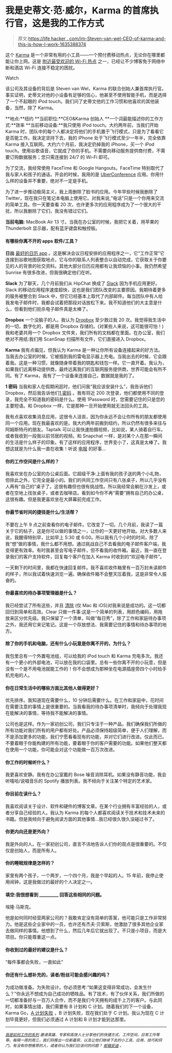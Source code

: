 # 我是史蒂文·范·威尔，Karma 的首席执行官，这是我的工作方式

> 原文:[https://life hacker . com/im-Steven-van-wel-CEO-of-karma-and-this-is-how-I-work-1635388374](https://lifehacker.com/im-steven-van-wel-ceo-of-karma-and-this-is-how-i-work-1635388374)

这个 [Karma](https://yourkarma.com/) 是一个非常有用的小工具——一个预付费移动热点，无论你在哪里都能让你上网。这是 [附近最受欢迎的 Wi-Fi 热点](https://lifehacker.com/five-best-mobile-hotspots-1523254435) 之一，已经让不少博客免于网络中断和酒店 Wi-Fi 连接不稳定的困扰。

Watch

该公司及其设备的背后是 Steven van Wel，Karma 的联合创始人兼首席执行官。事实证明，史蒂文对他的小设备有足够的信心，他甚至不使用智能手机，而是选择了一个不起眼的 iPod touch。我们问了史蒂文他的工作习惯和他喜欢的其他装备，当然，除了 Karma。

**地点:**纽约
**当前职位:**CEO&Karma 创始人
**一个词最能描述你的工作方式:**效率
**当前移动设备:**我只使用 iPod touch。大约两年前，当我们开始 Karma 时，团队中的每个人都决定将他们的手机置于飞行模式，只是为了看看它是否能工作。我决定坚持下去，我的 iPhone 处于飞行模式至少一年半，完全依靠 Karma 接入互联网。大约六个月前，我决定扔掉我的 iPhone，买一个 iPod touch。使用谷歌语音，它就成了你的手机。不需要向移动服务提供商付费，不需要订购数据服务；您只需连接到 24/7 的 Wi-Fi 即可。

为了交流，我经常使用 FaceTime 和 Google Hangouts。FaceTime 特别取代了我与家人和孩子的通话。开会的时候，我用的是 [UberConference](https://www.uberconference.com/) 应用。你用什么样的设备并不重要，绝对不一定是手机。

为了进一步推动极简主义，我上周删除了脸书的应用。今年早些时候我删除了 Twitter，现在我只在笔记本电脑上使用它。对我来说,“电话”只是一个你用来交流的简单工具。你一天要查看 20 次，也许更多次的应用程序成为了一个很大的干扰，所以我删除了它们，我没有错过它们。

**当前电脑:** MacBook Air 13 寸。当我在办公室的时候，我把它关着，用苹果的 Thunderbolt 显示器，配有蓝牙键盘和触控板。

#### 有哪些你离不开的 apps 软件/工具？

**日出**
[最好的日历 app](http://lifehacker.com/sunrise-is-a-smart-calendar-that-puts-important-info-fr-5985267) 。这是解决会议日程安排的应用程序之一，它“工作正常”它连接到谷歌地图获取地点，它与你的联系人列表整合以自动完成，它获取关于你要见的人的背景的社交资料。其他大部分日历应用都有让我烦恼的小事。我仍然希望 Sunrise 有很多改进，但我很确定他们在听。

**Slack**
为了聊天，几个月前我们从 HipChat 换成了 [Slack](http://slack.com) 因为手机应用更好。Slack 的移动应用程序速度超快，这也是我们团队改变的主要原因。我期待着更多的服务被整合到 Slack 中，但它已经基本上取代了内部邮件。每当团队中有人给我发电子邮件时，我都会试着把那段对话放松下来。我不知道他们的大主意是什么，但看到他们扼杀电子邮件真是太棒了。

**Dropbox**
一个没脑子的人。我认为 [Dropbox](https://lifehacker.com/seven-downloads-and-extensions-to-make-dropbox-even-mor-1533124676) 至少救过我 20 次。我觉得我生活中的一切，数字化的，都是用 Dropbox 存储的。(对某些人来说，这可能很可怕！)我和老婆共用一个 Dropbox 文件夹，我们所有的文档都在里面。在办公室，我们绝对不用纸:我们用 ScanSnap 扫描所有文件，它们直接进入 Dropbox。

**Karma**
我有点偏见，但我认为 Karma 是一种让你所有设备连接起来的好方法。当我去办公室的时候，它被插到我的雷电显示器上充电。当我出去的时候，它会跟着我。这是一种习惯，就像随身带着我的钥匙和钱包一样。它一直开着。我认为，如果我们远离移动提供商，最终远离我们的互联网服务提供商，世界可能会有所不同。有了 Karma，我有了一个设备来连接自己，数据就是我的了。

**1 密码**
当我和家人在假期闲逛时，他们问我“我应该安装什么”，我告诉他们 Dropbox，然后我告诉他们[1 密码](https://lifehacker.com/1password-gets-sharing-security-enhancements-wi-fi-sy-1440608966) 。我有将近 200 次登录，他们都使用不同的登录，我完全不知道我的密码是什么。使用 1Password 时，您需要记住的只是您的主要短语。和 Dropbox 一样，它是那种一旦开始使用就无法回头的工具。

我有点喜欢收集消息应用，这很令人沮丧，因为你永远不会让你所有的朋友都使用同一个应用。现在我最喜欢的是。我大约两年前搬到纽约，所以仍然有很多来往与阿姆斯特丹的朋友。Taptalk 可以让我快速拍摄视频，比如说，某人骑着自行车。或者我收到一段我以前邻居的视频。和 Snapchat 一样，是对某个人在那一瞬间的生活是什么样子的印象。有了这样的应用程序，世界变小了，这真是太棒了。我想这就是为什么我一直在收集！听说 [电报](https://telegram.org/) 的好事...

#### 你的工作空间是什么样的？

我喜欢坐在办公室的办公桌后面。它超级干净:上面有我的孩子送的两个小礼物，但除此之外，它完全是最小的。我们的共同工作空间只有八张桌子，所以几乎没有人再有“自己的”桌子了。这很有趣但也很有挑战性。所以我经常会躺在沙发上，或者在空地上找张桌子，或者去咖啡店。看到如今你不再“需要”拥有自己的办公桌，这很有趣。但是我更喜欢坐在大屏幕前完成工作。

#### 你最节省时间的捷径是什么/生活帮？

不要在上午 9 点之前查看你的电子邮件。它改变了一切。几个月前，我读了一篇关于它的帖子，这是你可以做的事情之一，让你的一天更好地开始。对大多数人来说，我醒得特别早，比如早上 5:30 或 6:00。所以我有几个小时的时间，除了我“想”做的事情，我什么都不用想。通过挑战自己不去看我的电子邮件客户端，我变得更有效率。有时我甚至会写电子邮件，但不看我的收件箱。最近，我一直在登录我们的客户支持软件，回复每个客户在加入 Karma 时收到的“欢迎电子邮件”。

一天剩下的时间里，我都在快速回复邮件。我不喜欢收件箱里有一百万封未读邮件的样子，所以我试着快速浏览一遍。确保收件箱不会整天压着我，这是非常令人振奋的。

#### 你最喜欢的待办事项管理器是什么？

我已经尝试了所有这些，并且 [清除](https://lifehacker.com/clear-for-iphone-updated-for-ios-7-with-a-tweaked-inter-1434443416) (仅 Mac 和 iOS)对我来说是成功的。这一切都回归到简单和高效。Clear 只做一件事:这是一个简单的列表，用颜色编码，用拖放来区分优先级。我只保留了一个清单，叫做“每日秀”，除了工作和家庭待办事项之外，我还用它来记笔记。这是一个存放想法、我需要记住的事情和待办事项的地方。

#### 除了你的手机和电脑，还有什么小玩意是你离不开的，为什么？

我包里总有一个外置电池组，可以给我的 iPod touch 和 Karma 充电多次。我还有一个更小的外部电池，可以放在我的口袋里。总有一些你离不开的小玩意，但是没有一个是不用电池就能工作的！你不会想成为那种坐在电源插座旁四个小时给手机充电的人。

#### 你在日常生活中的哪些方面比其他人做得更好？

优先排序。我知道现在需要什么，10 分钟后需要什么。在工作和家庭中，花时间在需要注意的事情上是很重要的。当我看我的待办事项清单时，我倾向于处理我现在能解决的事情，等待我不能解决的事情。

公司也是这样。作为一家初创公司，我们只专注于一种产品，我们确保我们所做的所有功能对我们所有的用户都有好处。产品必须保持超级简单，便于人们理解，而不是添加更多的功能，我们宁愿看看现有的功能，并对它们进行改进。仅此而已。不要着眼于你能构建的所有功能，要着眼于你的客户需要的功能。如果他们整天都在使用一个功能，你可能会对这个功能做一百万次改进。

#### 你工作的时候听什么？

我更喜欢安静。我有在办公室戴的 Bose 噪音消除耳机。如果没有静音功能，我会听嘻哈/说唱音乐的 Spotify 播放列表。我不倾向于关注某个特定的艺术家。

#### 你目前在读什么？

我喜欢阅读关于设计、软件和硬件的博客文章。在某个行业拥有丰富经验的人，或者分享自己经验的人。我认为 Karma 的每个人都喜欢阅读关于技术和技术未来的书籍。但是我倾向于避免阅读方面的其他事情...我已经很久很久没碰过书了。

#### 你更内向还是更外向？

我是外向的人。在一家初创公司，直言不讳地告诉人们你的观点是很重要的。不仅仅是创始人，而是所有人。

#### 你的睡眠规律是怎样的？

家里有两个孩子，一个两岁，一个四个月，我是个早起的人。15 年前，我停止使用闹钟，这是我做过的最好的个人决定之一。

#### 填空:我很想看到 _________ 回答这些相同的问题。

埃隆·马斯克。

他是如何同时经营两家公司的？我敢肯定没有简单的答案，他可能只是工作非常努力。他是这些企业家中的一员，也许还有杰夫·贝索斯，他激励了很多其他企业家去做同样的事情。他想到了什么，然后几年后它就出现了。不只是小项目，而是大项目。你只能尊重这一点。

#### 你收到过的最好的建议是什么？

“每件事都会失败，一直如此”

#### 你还有什么想补充的，读者/粉丝可能会感兴趣的吗？

为成功做准备。为失败设计。你必须思考:“如果这变得非常成功，会发生什么？”你永远不想成为自己成功的牺牲品。有了技术，有了伙伴关系，我们所做的一切都准备好与一百万人合作，而不是我们今天拥有的成千上万的客户。与此同时，如果事情出错，我们需要有 B 计划和 C 计划。随着我们的下一个设备，Karma Go，[A 计划失败](https://blog.yourkarma.com/when-will-karma-lte-launch) ，B 计划失败，现在我们处于 C 计划。我认为现在 C 计划毕竟更好，但我们必须通过 A 计划和 B 计划才能到达那里。

* * *

<small></small>*[<small>*我是如何工作的系列*</small>](http://lifehacker.com/how-i-work/) <small>*邀请英雄、专家和高效人士分享他们的快捷方式、工作空间、日常工作等等。每隔一周的周三，我们将推出一位新嘉宾，以及让他们继续下去的小工具、应用、技巧和窍门。有没有你想推荐的人，或者你认为我们应该问的问题？*</small> [<small>*邮箱安迪*</small>](mailto:andy@lifehacker.com) <small>*。*</small>*